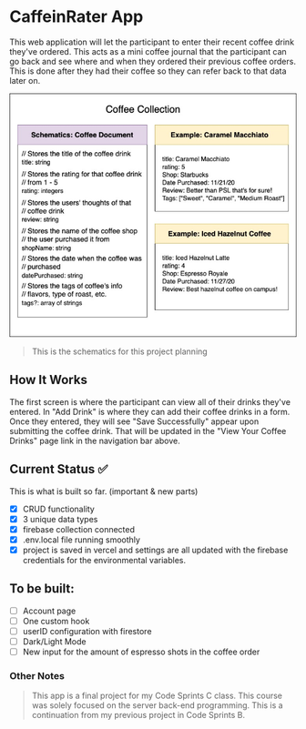 # CaffeinRater App

This web application will let the participant to enter their recent coffee drink they've ordered. This acts as a mini coffee journal that the participant can go back and see where and when they ordered their previous coffee orders. This is done after they had their coffee so they can refer back to that data later on.

![Schematics](src/images/plan_writeup_update.jpg)

> This is the schematics for this project planning

## How It Works

The first screen is where the participant can view all of their drinks they've entered. In "Add Drink" is where they can add their coffee drinks in a form. Once they entered, they will see "Save Successfully" appear upon submitting the coffee drink. That will be updated in the "View Your Coffee Drinks" page link in the navigation bar above.

## Current Status :white_check_mark:

This is what is built so far. (important & new parts)

- [x] CRUD functionality
- [x] 3 unique data types
- [x] firebase collection connected
- [x] .env.local file running smoothly
- [x] project is saved in vercel and settings are all updated with the firebase credentials for the environmental variables.

## To be built:

- [ ] Account page
- [ ] One custom hook
- [ ] userID configuration with firestore
- [ ] Dark/Light Mode
- [ ] New input for the amount of espresso shots in the coffee order

### Other Notes

> This app is a final project for my Code Sprints C class. This course was solely focused on the server back-end programming. This is a continuation from my previous project in Code Sprints B.
